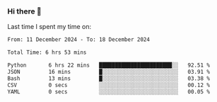 ### Hi there 👋

<!--
**Grav1tum/Grav1tum** is a ✨ _special_ ✨ repository because its `README.md` (this file) appears on your GitHub profile.

Here are some ideas to get you started:

- 🔭 I’m currently working on ...
- 🌱 I’m currently learning ...
- 👯 I’m looking to collaborate on ...
- 🤔 I’m looking for help with ...
- 💬 Ask me about ...
- 📫 How to reach me: ...
- 😄 Pronouns: ...
- ⚡ Fun fact: ...
-->
Last time I spent my time on:
<!--START_SECTION:waka-->

```txt
From: 11 December 2024 - To: 18 December 2024

Total Time: 6 hrs 53 mins

Python       6 hrs 22 mins   ███████████████████████░░   92.51 %
JSON         16 mins         █░░░░░░░░░░░░░░░░░░░░░░░░   03.91 %
Bash         13 mins         █░░░░░░░░░░░░░░░░░░░░░░░░   03.38 %
CSV          0 secs          ░░░░░░░░░░░░░░░░░░░░░░░░░   00.12 %
YAML         0 secs          ░░░░░░░░░░░░░░░░░░░░░░░░░   00.05 %
```

<!--END_SECTION:waka-->
